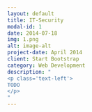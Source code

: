 ```yaml
---
layout: default
title: IT-Security
modal-id: 1
date: 2014-07-18
img: 1.png
alt: image-alt
project-date: April 2014
client: Start Bootstrap
category: Web Development
description: "
<p class='text-left'>
TODO 
</p>
"
---
```

